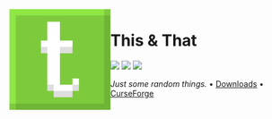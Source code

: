 <img src="icon.png" align="left" width="180px"/>

# This & That

![](https://img.shields.io/github/license/Juuxel/ThisAndThat.svg) ![](https://img.shields.io/github/release/Juuxel/ThisAndThat.svg) ![](https://img.shields.io/badge/minecraft-1.14-blueviolet.svg)

*Just some random things.* • [Downloads](https://github.com/Juuxel/ThisAndThat/releases) • [CurseForge](https://minecraft.curseforge.com/projects/this-that)
